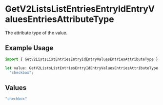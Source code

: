 # GetV2ListsListEntriesEntryIdEntryValuesEntriesAttributeType

The attribute type of the value.

## Example Usage

```typescript
import { GetV2ListsListEntriesEntryIdEntryValuesEntriesAttributeType } from "attio-js/models/operations";

let value: GetV2ListsListEntriesEntryIdEntryValuesEntriesAttributeType =
  "checkbox";
```

## Values

```typescript
"checkbox"
```